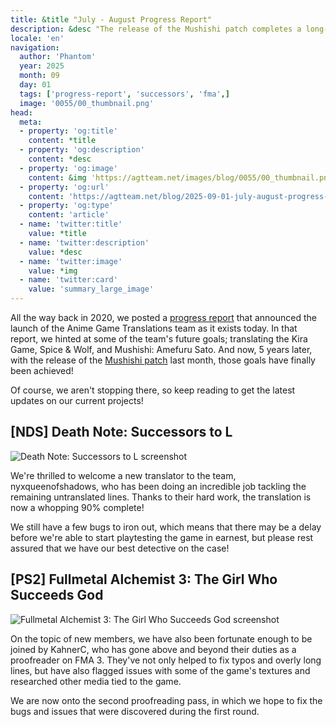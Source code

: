```yaml
---
title: &title "July - August Progress Report"
description: &desc "The release of the Mushishi patch completes a long-standing goal of ours, but we're not stopping there!"
locale: 'en'
navigation:
  author: 'Phantom'
  year: 2025
  month: 09
  day: 01
  tags: ['progress-report', 'successors', 'fma',]
  image: '0055/00_thumbnail.png'
head:
  meta:
  - property: 'og:title'
    content: *title
  - property: 'og:description'
    content: *desc
  - property: 'og:image'
    content: &img 'https://agtteam.net/images/blog/0055/00_thumbnail.png'
  - property: 'og:url'
    content: 'https://agtteam.net/blog/2025-09-01-july-august-progress-report'
  - property: 'og:type'
    content: 'article'
  - name: 'twitter:title'
    value: *title
  - name: 'twitter:description'
    value: *desc
  - name: 'twitter:image'
    value: *img
  - name: 'twitter:card'
    value: 'summary_large_image'
---
```

All the way back in 2020, we posted a [progress report](/blog/2020-05-01-march-april-progress-report) that announced the launch of the Anime Game Translations team as it exists today. In that report, we hinted at some of the team's future goals; translating the Kira Game, Spice & Wolf, and Mushishi: Amefuru Sato. And now, 5 years later, with the release of the [Mushishi patch](/mushishi) last month, those goals have finally been achieved!

Of course, we aren't stopping there, so keep reading to get the latest updates on our current projects!

## \[NDS\] Death Note: Successors to L

![Death Note: Successors to L screenshot](/images/blog/0055/01_deathnote.png)

We're thrilled to welcome a new translator to the team, nyxqueenofshadows, who has been doing an incredible job tackling the remaining untranslated lines. Thanks to their hard work, the translation is now a whopping 90% complete!

We still have a few bugs to iron out, which means that there may be a delay before we're able to start playtesting the game in earnest, but please rest assured that we have our best detective on the case!

## \[PS2\] Fullmetal Alchemist 3: The Girl Who Succeeds God

![Fullmetal Alchemist 3: The Girl Who Succeeds God screenshot](/images/blog/0055/02_fma.png)

On the topic of new members, we have also been fortunate enough to be joined by KahnerC, who has gone above and beyond their duties as a proofreader on FMA 3. They've not only helped to fix typos and overly long lines, but have also flagged issues with some of the game's textures and researched other media tied to the game.

We are now onto the second proofreading pass, in which we hope to fix the bugs and issues that were discovered during the first round.
